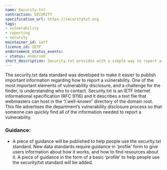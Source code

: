 ```yaml
---
name: Security.txt
contraction: SECURITY
specification_url: https://securitytxt.org
tags:
- vulnerability
- reporting
- security
maintainer_id: ietf
licence_id: IETF
endorsement_status_events:
- status: endorsed
short_description: Security.txt provides with a simple way to report a vulnerability
---
```




The security.txt data standard was developed to make it easier to publish important
information regarding how to report a vulnerability. One of the most important elements of
vulnerability disclosure, and a challenge for the finder, is understanding who to contact.
Security.txt is an IETF Internet informational specification (RFC 9116) and it describes a text
file that webmasters can host in the “/.well-known” directory of the domain root. This file
advertises the department’s vulnerability disclosure process so that someone can quickly
find all of the information needed to report a vulnerability.


### Guidance:

- A piece of guidance will be published to help people use the security.txt standard. New data
  standards require guidance in ‘profile’ form to give users information about how it works,
  and how to find resources about it. A piece of guidance in the form of a basic ‘profile’ to
  help people use the security/txt standard will be added.


